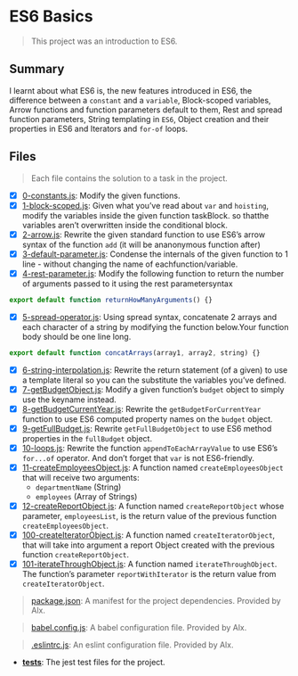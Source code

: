 # ES6 Basics

> This project was an introduction to ES6.

## Summary

I learnt about what ES6 is, the new features introduced in ES6, the difference between a `constant` and a `variable`, Block-scoped variables, Arrow functions and function parameters default to them, Rest and spread function parameters, String templating in `ES6`, Object creation and their properties in ES6 and Iterators and `for-of` loops.

## Files

> Each file contains the solution to a task in the project.

- [x] [0-constants.js](https://github.com/Ebube-Ochemba/alx-backend-javascript/blob/main/0x00-ES6_basic/0-constants.js): Modify the given functions.
- [x] [1-block-scoped.js](https://github.com/Ebube-Ochemba/alx-backend-javascript/blob/main/0x00-ES6_basic/1-block-scoped.js): Given what you’ve read about `var` and `hoisting`, modify the variables inside the given function taskBlock.
so thatthe variables aren’t overwritten inside the conditional block.
- [x] [2-arrow.js](https://github.com/Ebube-Ochemba/alx-backend-javascript/blob/main/0x00-ES6_basic/2-arrow.js): Rewrite the given standard function to use ES6’s arrow syntax of the function `add` (it will be ananonymous function after)
- [x] [3-default-parameter.js](https://github.com/Ebube-Ochemba/alx-backend-javascript/blob/main/0x00-ES6_basic/3-default-parameter.js): Condense the internals of the given function to 1 line - without changing the name of eachfunction/variable.
- [x] [4-rest-parameter.js](https://github.com/Ebube-Ochemba/alx-backend-javascript/blob/main/0x00-ES6_basic/4-rest-parameter.js): Modify the following function to return the number of arguments passed to it using the rest parametersyntax
```js
export default function returnHowManyArguments() {}
```
- [x] [5-spread-operator.js](https://github.com/Ebube-Ochemba/alx-backend-javascript/blob/main/0x00-ES6_basic/5-spread-operator.js): Using spread syntax, concatenate 2 arrays and each character of a string by modifying the function below.Your function body should be one line long.
```js
export default function concatArrays(array1, array2, string) {}
```
- [x] [6-string-interpolation.js](https://github.com/Ebube-Ochemba/alx-backend-javascript/blob/main/0x00-ES6_basic/6-string-interpolation.js): Rewrite the return statement (of a given) to use a template literal so you can the substitute the variables you’ve defined.
- [x] [7-getBudgetObject.js](https://github.com/Ebube-Ochemba/alx-backend-javascript/blob/main/0x00-ES6_basic/7-getBudgetObject.js): Modify a given function’s `budget` object to simply use the keyname instead.
- [x] [8-getBudgetCurrentYear.js](https://github.com/Ebube-Ochemba/alx-backend-javascript/blob/main/0x00-ES6_basic/8-getBudgetCurrentYear.js): Rewrite the `getBudgetForCurrentYear` function to use ES6 computed property names on the `budget` object.
- [x] [9-getFullBudget.js](https://github.com/Ebube-Ochemba/alx-backend-javascript/blob/main/0x00-ES6_basic/9-getFullBudget.js): Rewrite `getFullBudgetObject` to use ES6 method properties in the `fullBudget` object.
- [x] [10-loops.js](https://github.com/Ebube-Ochemba/alx-backend-javascript/blob/main/0x00-ES6_basic/10-loops.js): Rewrite the function `appendToEachArrayValue` to use ES6’s `for...of` operator. And don’t forget that `var` is not ES6-friendly.
- [x] [11-createEmployeesObject.js](https://github.com/Ebube-Ochemba/alx-backend-javascript/blob/main/0x00-ES6_basic/11-createEmployeesObject.js): A function named `createEmployeesObject` that will receive two arguments:
  - `departmentName` (String)
  - `employees` (Array of Strings)
- [x] [12-createReportObject.js](https://github.com/Ebube-Ochemba/alx-backend-javascript/blob/main/0x00-ES6_basic/12-createReportObject.js): A function named `createReportObject` whose parameter, `employeesList`, is the return value of the previous function `createEmployeesObject`.
- [x] [100-createIteratorObject.js](https://github.com/Ebube-Ochemba/alx-backend-javascript/blob/main/0x00-ES6_basic/100-createIteratorObject.js): A function named `createIteratorObject`, that will take into argument a report Object created with the previous function `createReportObject`.
- [x] [101-iterateThroughObject.js](https://github.com/Ebube-Ochemba/alx-backend-javascript/blob/main/0x00-ES6_basic/101-iterateThroughObject.js): A  function named `iterateThroughObject`. The function’s parameter `reportWithIterator` is the return value from `createIteratorObject`.

> [package.json](./package.json): A manifest for the project dependencies. Provided by Alx.

> [babel.config.js](./babel.config.js): A babel configuration file. Provided by Alx.

> [.eslintrc.js](./.eslintrc.js): An eslint configuration file. Provided by Alx.

- [__tests__](./__tests__): The jest test files for the project.
